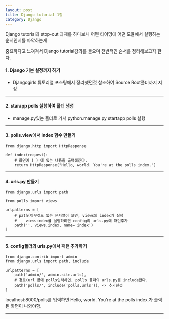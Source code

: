 ```yaml
---
layout: post
title: Django tutorial 1장
category: Django
---
```




Django tutorial과 stop-out 과제를 하다보니 어떤 타이밍에 어떤 모듈에서 실행하는 순서인지를 파악하는게

중요하다고 느껴져서 Django tutorial강의를 들으며 전반적인 순서를 정리해보고자 한다.



#### 1. Django 기본 설정까지 하기

- Djangogirls 튜토리얼 포스팅에서 정리했던것 참조하여  Source Root폴더까지 지정

---



#### 2. starapp polls 실행하여 폴더 생성

- manage.py있는 폴더로 가서 python.manage.py startapp polls 실행

---



#### 3. polls.view에서 index 함수 만들기

```django
from django.http import HttpResponse

def index(request):
	# 화면에 ( ) 에 있는 내용을 출력해준다.
    return HttpResponse("Hello, world. You're at the polls index.")
```

---



#### 4. urls.py 만들기 

```django
from django.urls import path

from polls import views

urlpatterns = [
    # path(아무것도 없는 문자열이 오면, views의 index가 실행
    #    view.index를 실행하려면 config의 urls.py에 패턴추가
    path('', views.index, name='index')
]
```

---



#### 5. config폴더의  urls.py에서 패턴 추가하기

```django
from django.contrib import admin
from django.urls import path, include

urlpatterns = [
    path('admin/', admin.site.urls),
	# 경로(url 끝에 polls입력하면, polls 폴더의 urls.py를 include한다.
    path('polls/', include('polls.urls')), <- 추가한것
]
```

localhost:8000/polls를 입력하면 Hello, world. You're at the polls index.가 출력된 화면이 나와야함.

---



